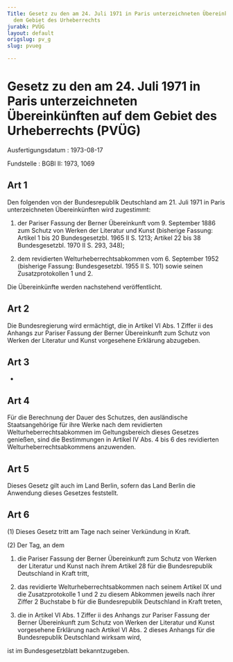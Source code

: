 ```yaml
---
Title: Gesetz zu den am 24. Juli 1971 in Paris unterzeichneten Übereinkünften auf
  dem Gebiet des Urheberrechts
jurabk: PVÜG
layout: default
origslug: pv_g
slug: pvueg

---
```


# Gesetz zu den am 24. Juli 1971 in Paris unterzeichneten Übereinkünften auf dem Gebiet des Urheberrechts (PVÜG)

Ausfertigungsdatum
:   1973-08-17

Fundstelle
:   BGBl II: 1973, 1069



## Art 1

Den folgenden von der Bundesrepublik Deutschland am 21. Juli 1971 in Paris unterzeichneten Übereinkünften wird zugestimmt:

1.  der Pariser Fassung der Berner Übereinkunft vom 9. September 1886 zum Schutz von Werken der Literatur und Kunst (bisherige Fassung: Artikel 1 bis 20 Bundesgesetzbl. 1965 II S. 1213; Artikel 22 bis 38 Bundesgesetzbl. 1970 II S. 293, 348);


2.  dem revidierten Welturheberrechtsabkommen vom 6. September 1952 (bisherige Fassung: Bundesgesetzbl. 1955 II S. 101) sowie seinen Zusatzprotokollen 1 und 2.



Die Übereinkünfte werden nachstehend veröffentlicht.


## Art 2

Die Bundesregierung wird ermächtigt, die in Artikel VI Abs. 1 Ziffer ii des Anhangs zur Pariser Fassung der Berner Übereinkunft zum Schutz von Werken der Literatur und Kunst vorgesehene Erklärung abzugeben.


## Art 3

-


## Art 4

Für die Berechnung der Dauer des Schutzes, den ausländische Staatsangehörige für ihre Werke nach dem revidierten Welturheberrechtsabkommen im Geltungsbereich dieses Gesetzes genießen, sind die Bestimmungen in Artikel IV Abs. 4 bis 6 des revidierten Welturheberrechtsabkommens anzuwenden.


## Art 5

Dieses Gesetz gilt auch im Land Berlin, sofern das Land Berlin die Anwendung dieses Gesetzes feststellt.


## Art 6

(1) Dieses Gesetz tritt am Tage nach seiner Verkündung in Kraft.

(2) Der Tag, an dem

1.  die Pariser Fassung der Berner Übereinkunft zum Schutz von Werken der Literatur und Kunst nach ihrem Artikel 28 für die Bundesrepublik Deutschland in Kraft tritt,


2.  das revidierte Welturheberrechtsabkommen nach seinem Artikel IX und die Zusatzprotokolle 1 und 2 zu diesem Abkommen jeweils nach ihrer Ziffer 2 Buchstabe b für die Bundesrepublik Deutschland in Kraft treten,


3.  die in Artikel VI Abs. 1 Ziffer ii des Anhangs zur Pariser Fassung der Berner Übereinkunft zum Schutz von Werken der Literatur und Kunst vorgesehene Erklärung nach Artikel VI Abs. 2 dieses Anhangs für die Bundesrepublik Deutschland wirksam wird,



ist im Bundesgesetzblatt bekanntzugeben.

